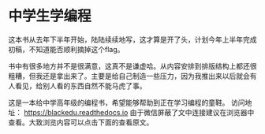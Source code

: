 # 中学生学编程
这本书从去年下半年开始，陆陆续续地写，这才算是开了头，计划今年上半年完成初稿，不知道能否顺利摘掉这个flag。

书中有很多地方并不是很满意，这真不是谦虚哈。从内容安排到排版结构上都还很粗糟，但我还是拿出来了。主要是给自己制造一些压力，因为我推出来以后就会有人看见，给别人看的东西自然不能马虎了事。

这是一本给中学高年级的编程书，希望能够帮助到正在学习编程的童鞋。
访问地址：
https://blackedu.readthedocs.io
由于微信屏蔽了文中连接建议在浏览器中查看。大致浏览内容可以点击下面的查看原文。




